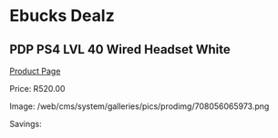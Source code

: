 
# Ebucks Dealz
## PDP PS4 LVL 40 Wired Headset White
[Product Page](https://www.ebucks.com/web/shop/productSelected.do?prodId=1232215228&catId=1193873409)

Price: R520.00

Image: /web/cms/system/galleries/pics/prodimg/708056065973.png

Savings: 


	